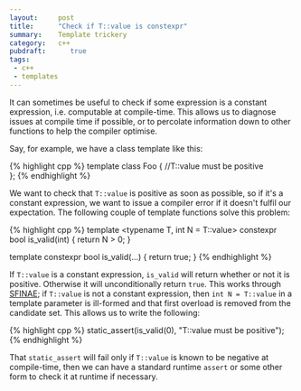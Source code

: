 ```yaml
---
layout:     post
title:      "Check if T::value is constexpr"
summary:    Template trickery
category:   c++
pubdraft:      true
tags:
 - c++
 - templates
---
```


It can sometimes be useful to check if some expression is a constant expression, i.e. computable at compile-time. This allows us to diagnose issues at compile time if possible, or to percolate information down to other functions to help the compiler optimise. 

Say, for example, we have a class template like this:

{% highlight cpp %}
template <class T>
class Foo {
      //T::value must be positive      
};
{% endhighlight %}

We want to check that `T::value` is positive as soon as possible, so if it's a constant expression, we want to issue a compiler error if it doesn't fulfil our expectation. The following couple of template functions solve this problem:

{% highlight cpp %}
template <typename T, int N = T::value>
constexpr bool is_valid(int) {
    return N > 0;
}

template <typename T>
constexpr bool is_valid(...) {
    return true;
}
{% endhighlight %}

If `T::value` is a constant expression, `is_valid` will return whether or not it is positive. Otherwise it will unconditionally return `true`. This works through [SFINAE](http://en.cppreference.com/w/cpp/language/sfinae); if `T::value` is not a constant expression, then `int N = T::value` in a template parameter is ill-formed and that first overload is removed from the candidate set. This allows us to write the following:

{% highlight cpp %}
static_assert(is_valid<T>(0), "T::value must be positive");
{% endhighlight %}

That `static_assert` will fail only if `T::value` is known to be negative at compile-time, then we can have a standard runtime `assert` or some other form to check it at runtime if necessary.


